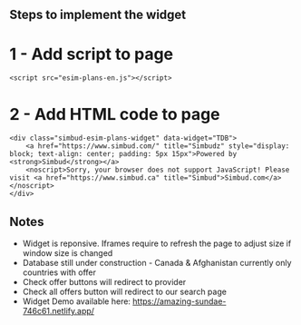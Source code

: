 ## Steps to implement the widget

# 1 - Add script to page
```
<script src="esim-plans-en.js"></script>
```

# 2 - Add HTML code to page
```
<div class="simbud-esim-plans-widget" data-widget="TDB">
    <a href="https://www.simbud.com/" title="Simbudz" style="display: block; text-align: center; padding: 5px 15px">Powered by <strong>Simbud</strong></a>
    <noscript>Sorry, your browser does not support JavaScript! Please visit <a href="https://www.simbud.ca" title="Simbud">Simbud.com</a></noscript>
</div>
```

## Notes
- Widget is reponsive. Iframes require to refresh the page to adjust size if window size is changed
- Database still under construction - Canada & Afghanistan currently only countries with offer
- Check offer buttons will redirect to provider
- Check all offers button will redirect to our search page 
- Widget Demo available here: https://amazing-sundae-746c61.netlify.app/ 